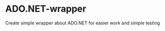 ADO.NET-wrapper
===============

Create simple wrapper about ADO.NET for easier work and simple testing